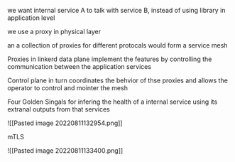 we want internal service A to talk with service B, instead of using library in application level

we use a proxy in physical layer

an a collection of proxies for different protocals would form a service mesh


Proxies in linkerd data plane implement the features by controlling the communication between the application services


Control plane in turn coordinates the behvior of thse proxies and allows the operator to control and mointer the mesh

Four Golden Singals for infering the health of a internal service using its extranal outputs from that services

![[Pasted image 20220811132954.png]]

mTLS

![[Pasted image 20220811133400.png]]

